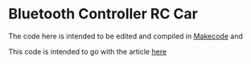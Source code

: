 # Bluetooth Controller RC Car

The code here is intended to be edited and compiled in [Makecode](http://makecode.microbit.org) and 

This code is intended to go with the article [here](https://medium.com/@maddisondavid/creating-a-micro-bit-bluetooth-controlled-rc-car-851b1ac689ff)
